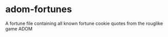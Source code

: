 # adom-fortunes
A fortune file containing all known fortune cookie quotes from the rouglike game ADOM
